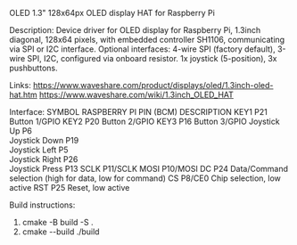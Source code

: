 OLED 1.3" 128x64px OLED display HAT for Raspberry Pi

Description:
Device driver for OLED display for Raspberry Pi, 1.3inch diagonal, 128x64 pixels, with embedded controller SH1106, 
communicating via SPI or I2C interface.
Optional interfaces: 4-wire SPI (factory default), 3-wire SPI, I2C, configured via onboard resistor.
1x joystick (5-position), 3x pushbuttons.

Links:
https://www.waveshare.com/product/displays/oled/1.3inch-oled-hat.htm
https://www.waveshare.com/wiki/1.3inch_OLED_HAT

Interface:
SYMBOL			RASPBERRY PI PIN (BCM)	DESCRIPTION
KEY1			P21						Button 1/GPIO
KEY2			P20						Button 2/GPIO
KEY3			P16						Button 3/GPIO
Joystick Up		P6						
Joystick Down	P19						
Joystick Left	P5						
Joystick Right	P26						
Joystick Press	P13
SCLK			P11/SCLK
MOSI			P10/MOSI
DC				P24						Data/Command selection (high for data, low for command)
CS				P8/CE0					Chip selection, low active
RST				P25						Reset, low active

Build instructions:
1. cmake -B build -S .
2. cmake --build ./build

